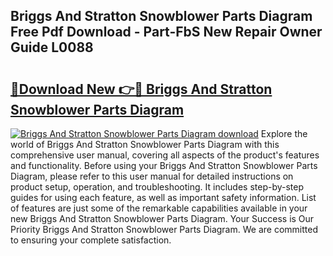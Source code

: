 ## Briggs And Stratton Snowblower Parts Diagram Free Pdf Download - Part-FbS New Repair Owner Guide L0088

# <h2><a href="http://dfoky4.blite.top/?on=Briggs+And+Stratton+Snowblower+Parts+Diagram">🔗Download New 👉🔴 Briggs And Stratton Snowblower Parts Diagram</a></h2>

[![Briggs And Stratton Snowblower Parts Diagram download](https://i.imgur.com/lujVjoI.png)](http://dfoky4.blite.top/?on=Briggs+And+Stratton+Snowblower+Parts+Diagram)
Explore the world of Briggs And Stratton Snowblower Parts Diagram with this comprehensive user manual, covering all aspects of the product's features and functionality. Before using your Briggs And Stratton Snowblower Parts Diagram, please refer to this user manual for detailed instructions on product setup, operation, and troubleshooting. It includes step-by-step guides for using each feature, as well as important safety information. List of features are just some of the remarkable capabilities available in your new Briggs And Stratton Snowblower Parts Diagram. Your Success is Our Priority Briggs And Stratton Snowblower Parts Diagram. We are committed to ensuring your complete satisfaction.
